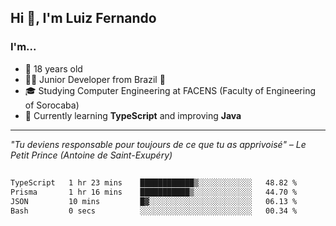 <h2>Hi 👋, I'm Luiz Fernando</h2>

### I'm...
* 🤟 18 years old
* 👨‍💻 Junior Developer from Brazil 💚
* 🎓 Studying Computer Engineering at FACENS (Faculty of Engineering of Sorocaba)
* 🔭 Currently learning **TypeScript** and improving **Java**

---

_"Tu deviens responsable pour toujours de ce que tu as apprivoisé" – Le Petit Prince (Antoine de Saint-Exupéry)_

##

<!--START_SECTION:waka-->

```txt
TypeScript   1 hr 23 mins    ████████████▒░░░░░░░░░░░░   48.82 %
Prisma       1 hr 16 mins    ███████████▒░░░░░░░░░░░░░   44.70 %
JSON         10 mins         █▓░░░░░░░░░░░░░░░░░░░░░░░   06.13 %
Bash         0 secs          ░░░░░░░░░░░░░░░░░░░░░░░░░   00.34 %
```

<!--END_SECTION:waka-->
